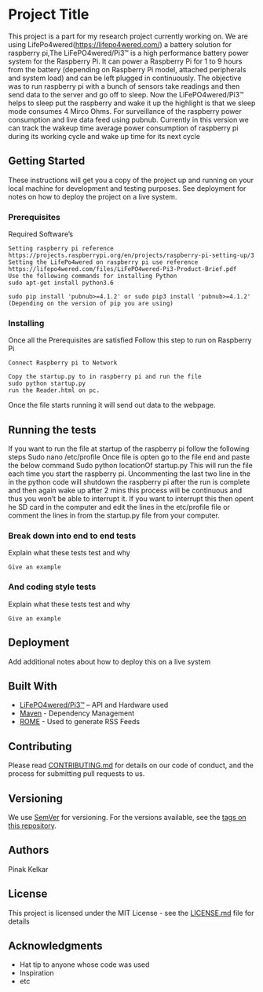 # Project Title

This project is a part for my research project currently working on. We are using LifePo4wered(https://lifepo4wered.com/) a battery solution for raspberry pi,The LiFePO4wered/Pi3™ is a high performance battery power system for the Raspberry Pi.  It can power a Raspberry Pi for 1 to 9 hours from the battery (depending on Raspberry Pi model, attached peripherals and system load) and can be left plugged in continuously. The objective was to run raspberry pi with a bunch of sensors take readings and then send data to the server and go off to sleep. Now the LiFePO4wered/Pi3™ helps to sleep put the raspberry and wake it up the highlight is that we sleep mode consumes 4 Mirco Ohms. For surveillance of the raspberry power consumption and live data feed using pubnub.
Currently in this version we can track the wakeup time average power consumption of raspberry pi during its working cycle and wake up time for its next cycle
## Getting Started

These instructions will get you a copy of the project up and running on your local machine for development and testing purposes. See deployment for notes on how to deploy the project on a live system.

### Prerequisites
Required Software’s
```
Setting raspberry pi reference https://projects.raspberrypi.org/en/projects/raspberry-pi-setting-up/3
Setting the LifePo4wered on raspberry pi use reference https://lifepo4wered.com/files/LiFePO4wered-Pi3-Product-Brief.pdf
Use the following commands for installing Python
sudo apt-get install python3.6

sudo pip install 'pubnub>=4.1.2' or sudo pip3 install 'pubnub>=4.1.2'  
(Depending on the version of pip you are using)

```
### Installing
Once all the Prerequisites are satisfied Follow this step to run on Raspberry Pi
```
Connect Raspberry pi to Network 

Copy the startup.py to in raspberry pi and run the file
sudo python startup.py
run the Reader.html on pc.
```
Once the file starts running it will send out data to the webpage.
## Running the tests

If you want to run the file at startup of the raspberry pi follow the following steps
Sudo nano /etc/profile
Once file is opten go to the file end and paste the below command 
Sudo python locationOf startup.py 
This will run the file each time you start the raspberry pi.
Uncommenting the last two line in the in the python code will shutdown the raspberry pi after the run is complete and then again wake up after 2 mins this process will be continuous and thus you won’t be able to interrupt it. 
If you want to interrupt this then opent he SD card in the computer and edit the lines in the etc/profile file or comment the lines in from the startup.py file from your computer.
### Break down into end to end tests

Explain what these tests test and why

```
Give an example
```

### And coding style tests

Explain what these tests test and why

```
Give an example
```

## Deployment

Add additional notes about how to deploy this on a live system

## Built With
* [LiFePO4wered/Pi3™]( https://lifepo4wered.com/) – API and Hardware used
* [Maven](https://maven.apache.org/) - Dependency Management
* [ROME](https://rometools.github.io/rome/) - Used to generate RSS Feeds

## Contributing

Please read [CONTRIBUTING.md](https://gist.github.com/PurpleBooth/b24679402957c63ec426) for details on our code of conduct, and the process for submitting pull requests to us.

## Versioning

We use [SemVer](http://semver.org/) for versioning. For the versions available, see the [tags on this repository](https://github.com/your/project/tags). 

## Authors
Pinak Kelkar

## License

This project is licensed under the MIT License - see the [LICENSE.md](LICENSE.md) file for details

## Acknowledgments

* Hat tip to anyone whose code was used
* Inspiration
* etc
